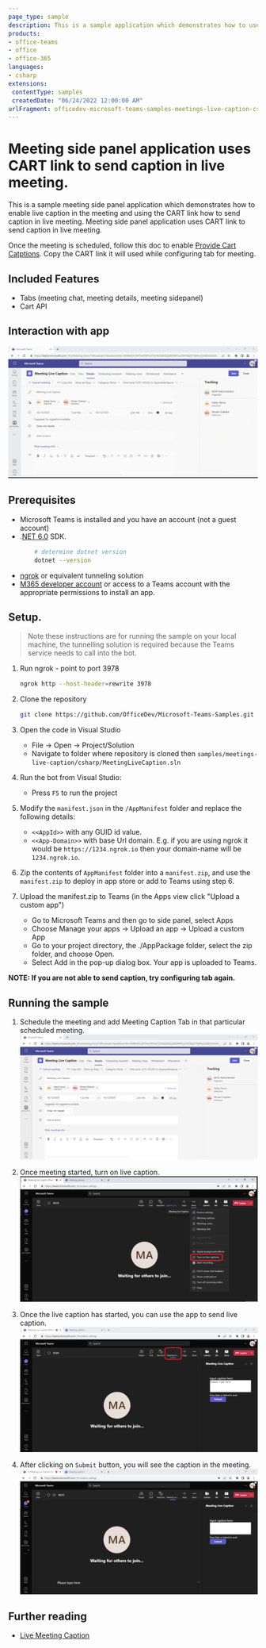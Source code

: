 ```yaml
---
page_type: sample
description: This is a sample application which demonstrates how to use CART link to send live captions in the meeting tab.
products:
- office-teams
- office
- office-365
languages:
- csharp
extensions:
 contentType: samples
 createdDate: "06/24/2022 12:00:00 AM"
urlFragment: officedev-microsoft-teams-samples-meetings-live-caption-csharp
---
```


# Meeting side panel application uses CART link to send caption in live meeting.

This is a sample meeting side panel application which demonstrates how to enable live caption in the meeting and using the CART link how to send caption in live meeting. Meeting side panel application uses CART link to send caption in live meeting.

Once the meeting is scheduled, follow this doc to enable [Provide Cart Catptions](https://support.microsoft.com/office/use-cart-captions-in-a-microsoft-teams-meeting-human-generated-captions-2dd889e8-32a8-4582-98b8-6c96cf14eb47).
Copy the CART link it will used while configuring tab for meeting.

## Included Features
* Tabs (meeting chat, meeting details, meeting sidepanel)
* Cart API

## Interaction with app

![bot-conversations ](MeetingLiveCaption/Images/MeetingCaption.gif)

## Prerequisites

- Microsoft Teams is installed and you have an account (not a guest account)
-  .[NET 6.0](https://dotnet.microsoft.com/en-us/download) SDK.
    ```bash
        # determine dotnet version
        dotnet --version
    ```
-  [ngrok](https://ngrok.com/) or equivalent tunneling solution
-  [M365 developer account](https://docs.microsoft.com/en-us/microsoftteams/platform/concepts/build-and-test/prepare-your-o365-tenant) or access to a Teams account with the appropriate permissions to install an app.

## Setup.

> Note these instructions are for running the sample on your local machine, the tunnelling solution is required because
> the Teams service needs to call into the bot.

1) Run ngrok - point to port 3978

    ```bash
    ngrok http --host-header=rewrite 3978
    ```

1) Clone the repository

    ```bash
    git clone https://github.com/OfficeDev/Microsoft-Teams-Samples.git
    ```

1) Open the code in Visual Studio
   - File -> Open -> Project/Solution
   - Navigate to folder where repository is cloned then `samples/meetings-live-caption/csharp/MeetingLiveCaption.sln`

1) Run the bot from Visual Studio:
   - Press `F5` to run the project

1) Modify the `manifest.json` in the `/AppManifest` folder and replace the following details:
   - `<<AppId>>` with any GUID id value.
   - `<<App-Domain>>` with base Url domain. E.g. if you are using ngrok it would be `https://1234.ngrok.io` then your domain-name will be `1234.ngrok.io`.

1) Zip the contents of `AppManifest` folder into a `manifest.zip`, and use the `manifest.zip` to deploy in app store or add to Teams using step 6.

1) Upload the manifest.zip to Teams (in the Apps view click "Upload a custom app")
   - Go to Microsoft Teams and then go to side panel, select Apps
   - Choose Manage your apps -> Upload an app -> Upload a custom App
   - Go to your project directory, the ./AppPackage folder, select the zip folder, and choose Open.
   - Select Add in the pop-up dialog box. Your app is uploaded to Teams.

**NOTE: If you are not able to send caption, try configuring tab again.**

## Running the sample

1. Schedule the meeting and add Meeting Caption Tab in that particular scheduled meeting.
![Add Tab](MeetingLiveCaption/Images/AddMeetingCaption.png)

2. Once meeting started, turn on live caption.
![Start live caption](MeetingLiveCaption/Images/TurnOnLiveCaption.png)

3. Once the live caption has started, you can use the app to send live caption.
![Send live caption](MeetingLiveCaption/Images/MeetingCaptionSidePanel.png)

4. After clicking on `Submit` button, you will see the caption in the meeting.
![Caption in meeting](MeetingLiveCaption/Images/LiveCaption.png)

## Further reading

- [Live Meeting Caption](https://support.microsoft.com/en-us/office/use-live-captions-in-a-teams-meeting-4be2d304-f675-4b57-8347-cbd000a21260)
